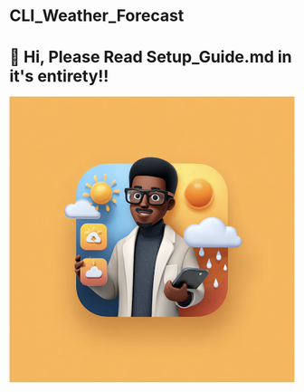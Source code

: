 # CLI_Weather_Forecast

# 👋 Hi, Please Read Setup_Guide.md in it's entirety!!

![My Profile Photo](weather.png)  